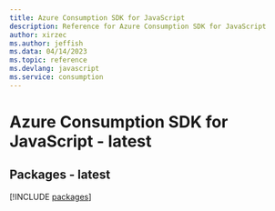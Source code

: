 ```yaml
---
title: Azure Consumption SDK for JavaScript
description: Reference for Azure Consumption SDK for JavaScript
author: xirzec
ms.author: jeffish
ms.data: 04/14/2023
ms.topic: reference
ms.devlang: javascript
ms.service: consumption
---
```

# Azure Consumption SDK for JavaScript - latest
## Packages - latest
[!INCLUDE [packages](consumption-index.md)]
